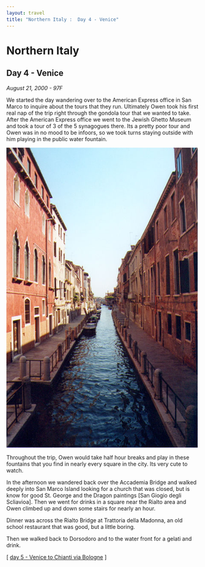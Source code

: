 ```yaml
---
layout: travel
title: "Northern Italy :  Day 4 - Venice"
---
```


Northern Italy
==============

Day 4 - Venice
--------------

*August 21, 2000 - 97F*

We started the day wandering over to the American Express office in San
Marco to inquire about the tours that they run. Ultimately Owen took his
first real nap of the trip right through the gondola tour that we wanted
to take.  
After the American Express office we went to the Jewish Ghetto Museum
and took a tour of 3 of the 5 synagogues there. Its a pretty poor tour
and Owen was in no mood to be infoors, so we took turns staying outside
with him playing in the public water fountain.

<a href="/assets/images/travel/italy/venice_side_canal.jpg" title="Venice Side Canal"><img src="/assets/images/travel/italy/venice_side_canal.jpg" width="500" alt="Venice Side Canal"></a>

Throughout the trip, Owen would take half hour breaks and play in these
fountains that you find in nearly every square in the city. Its very
cute to watch.

In the afternoon we wandered back over the Accademia Bridge and walked
deeply into San Marco Island looking for a church that was closed, but
is know for good St. George and the Dragon paintings \[San Giogio degli
Scliavioa\]. Then we went for drinks in a square near the Rialto area
and Owen climbed up and down some stairs for nearly an hour.

Dinner was across the Rialto Bridge at Trattoria della Madonna, an old
school restaurant that was good, but a little boring.

Then we walked back to Dorsodoro and to the water front for a gelati and
drink.

\[ [day 5 - Venice to Chianti via Bologne](/travel/italy/day5.html) \]

